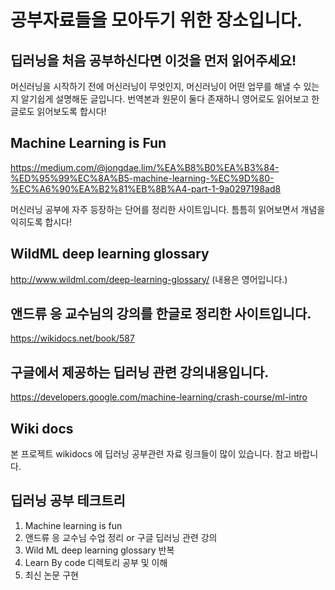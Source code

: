 # 공부자료들을 모아두기 위한 장소입니다.

## 딥러닝을 처음 공부하신다면 이것을 먼저 읽어주세요!

머신러닝을 시작하기 전에 머신러닝이 무엇인지, 머신러닝이 어떤 업무를 해낼 수 있는지 알기쉽게 설명해둔 글입니다.
번역본과 원문이 둘다 존재하니 영어로도 읽어보고 한글로도 읽어보도록 합시다!

## Machine Learning is Fun
https://medium.com/@jongdae.lim/%EA%B8%B0%EA%B3%84-%ED%95%99%EC%8A%B5-machine-learning-%EC%9D%80-%EC%A6%90%EA%B2%81%EB%8B%A4-part-1-9a0297198ad8

머신러닝 공부에 자주 등장하는 단어를 정리한 사이트입니다. 틈틈히 읽어보면서 개념을 익히도록 합시다!

## WildML deep learning glossary
http://www.wildml.com/deep-learning-glossary/   (내용은 영어입니다.)

## 앤드류 응 교수님의 강의를 한글로 정리한 사이트입니다.
https://wikidocs.net/book/587

## 구글에서 제공하는 딥러닝 관련 강의내용입니다.
https://developers.google.com/machine-learning/crash-course/ml-intro

## Wiki docs 
본 프로젝트 wikidocs 에 딥러닝 공부관련 자료 링크들이 많이 있습니다. 참고 바랍니다.

## 딥러닝 공부 테크트리 
1. Machine learning is fun
2. 앤드류 응 교수님 수업 정리 or 구글 딥러닝 관련 강의 
3. Wild ML deep learning glossary 반복
4. Learn By code 디렉토리 공부 및 이해
5. 최신 논문 구현
